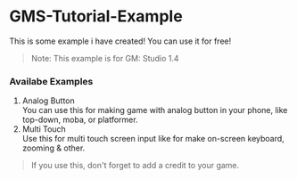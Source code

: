 # GMS-Tutorial-Example
This is some example i have created! You can use it for free! 

> Note: This example is for GM: Studio 1.4

### Availabe Examples
1. Analog Button<br />
You can use this for making game with analog button in your phone, like top-down, moba, or platformer.
2. Multi Touch<br />
Use this for multi touch screen input like for make on-screen keyboard, zooming & other.

> If you use this, don't forget to add a credit to your game.
